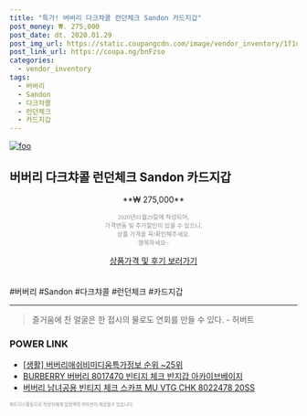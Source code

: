 ```yaml
--- 
title: "특가! 버버리 다크챠콜 런던체크 Sandon 카드지갑" 
post_money: ₩. 275,000 
post_date: dt. 2020.01.29 
post_img_url: https://static.coupangcdn.com/image/vendor_inventory/1f1d/e1aad30ab0d581ebbb2556079cd049a4d53cacd774f7605baf2ea64df1be.jpg 
post_link_url: https://coupa.ng/bnFzso 
categories: 
  - vendor_inventory 
tags: 
  - 버버리 
  - Sandon 
  - 다크챠콜 
  - 런던체크 
  - 카드지갑 
--- 
```

[![foo](https://static.coupangcdn.com/image/vendor_inventory/1f1d/e1aad30ab0d581ebbb2556079cd049a4d53cacd774f7605baf2ea64df1be.jpg)](https://coupa.ng/bnFzso) 

## 버버리 다크챠콜 런던체크 Sandon 카드지갑 
<p style="text-align: center;">**₩ 275,000**</p> 
<p style="text-align: center;"><span style="color: #898c8f; font-family: Georgia,Times,serif; font-size: 0.75em;">2020년01월29일에 작성되어, <br>가격변동 및 추가할인이 있을 수 있으니,<br> 상품 가격을 꼭!확인해주세요.<br>행복하세요~</span> 
</p>	 
<div markdown="0" style="text-align: center;"><a href="https://coupa.ng/bnFzso" class="btn btn--success">상품가격 및 후기 보러가기</a></div> 
<br><br> 
  #버버리 #Sandon #다크챠콜 #런던체크 #카드지갑 
<hr> 

> 즐거움에 찬 얼굴은 한 접시의 물로도 연회를 만들 수 있다. - 허버트 


### POWER LINK

* <a href="https://blog.naver.com/sakai111/221770886587" target="_blank"> [생활] 버버리애쉬비미디움특가정보 순위 ~25위</a>
* <a href="https://blog.naver.com/fasyy4321/221786253125" target="_blank">BURBERRY 버버리 8017470 빈티지 체크 반지갑 아카이브베이지</a>
* <a href="https://blog.naver.com/fasyy4321/221781080558" target="_blank">버버리 남녀공용 빈티지 체크 스카프 MU VTG CHK 8022478 20SS</a>

<span style="color: #898c8f; font-family: Georgia,Times,serif; font-size: 0.55em;">파트너스활동으로 작성자에게 일정액의 커미션이 제공될수 있습니다.</span> 
